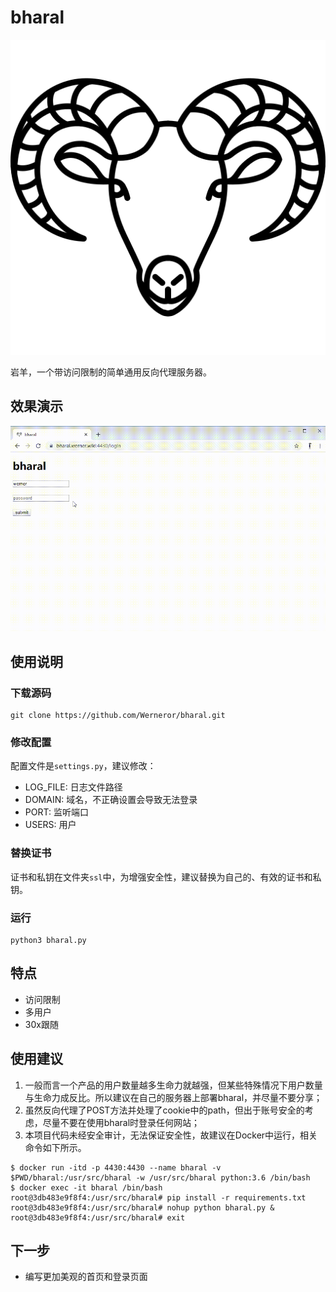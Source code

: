 # bharal

![logo](resources/bharal.png)

岩羊，一个带访问限制的简单通用反向代理服务器。

## 效果演示

![demonstration](resources/demonstration.gif)

## 使用说明

### 下载源码

```
git clone https://github.com/Werneror/bharal.git
```

### 修改配置

配置文件是`settings.py`，建议修改：

- LOG_FILE: 日志文件路径
- DOMAIN: 域名，不正确设置会导致无法登录
- PORT: 监听端口
- USERS: 用户

### 替换证书

证书和私钥在文件夹`ssl`中，为增强安全性，建议替换为自己的、有效的证书和私钥。

### 运行

```
python3 bharal.py
```


## 特点

- 访问限制
- 多用户
- 30x跟随


## 使用建议

1. 一般而言一个产品的用户数量越多生命力就越强，但某些特殊情况下用户数量与生命力成反比。所以建议在自己的服务器上部署bharal，并尽量不要分享；
2. 虽然反向代理了POST方法并处理了cookie中的path，但出于账号安全的考虑，尽量不要在使用bharal时登录任何网站；
3. 本项目代码未经安全审计，无法保证安全性，故建议在Docker中运行，相关命令如下所示。

```
$ docker run -itd -p 4430:4430 --name bharal -v $PWD/bharal:/usr/src/bharal -w /usr/src/bharal python:3.6 /bin/bash
$ docker exec -it bharal /bin/bash
root@3db483e9f8f4:/usr/src/bharal# pip install -r requirements.txt
root@3db483e9f8f4:/usr/src/bharal# nohup python bharal.py &
root@3db483e9f8f4:/usr/src/bharal# exit
```

## 下一步

- 编写更加美观的首页和登录页面
